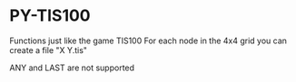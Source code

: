 # PY-TIS100
Functions just like the game TIS100
For each node in the 4x4 grid you can create a file "X Y.tis"

ANY and LAST are not supported
